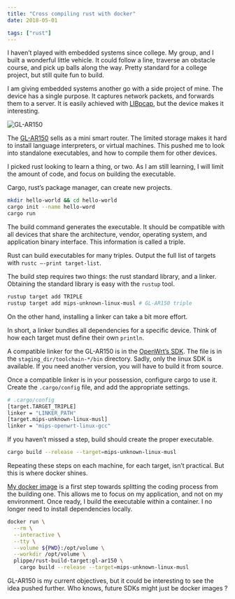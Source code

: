 ```yaml
---
title: "Cross compiling rust with docker"
date: 2018-05-01

tags: ["rust"]
---
```


I haven’t played with embedded systems since college. My group, and I built a wonderful little vehicle. It could follow a line, traverse an obstacle course, and pick up balls along the way. Pretty standard for a college project, but still quite fun to build.

I am giving embedded systems another go with a side project of mine. The device has a single purpose. It captures network packets, and forwards them to a server. It is easily achieved with [LIBpcap](https://github.com/the-tcpdump-group/libpcap), but the device makes it interesting.

![GL-AR150](/images/2018/gl-ar150.jpeg)

The [GL-AR150](https://www.gl-inet.com/products/gl-ar150/) sells as a mini smart router. The limited storage makes it hard to install language interpreters, or virtual machines. This pushed me to look into standalone executables, and how to compile them for other devices.

I picked rust looking to learn a thing, or two. As I am still learning, I will limit the amount of code, and focus on building the executable.

Cargo, rust’s package manager, can create new projects.
```sh
mkdir hello-world && cd hello-world
cargo init --name hello-word
cargo run
```

The build command generates the executable. It should be compatible with all devices that share the architecture, vendor, operating system, and application binary interface. This information is called a triple.

Rust can build executables for many triples. Output the full list of targets with `rustc —-print target-list`.

The build step requires two things: the rust standard library, and a linker. Obtaining the standard library is easy with the `rustup` tool.

```sh
rustup target add TRIPLE
rustup target add mips-unknown-linux-musl # GL-AR150 triple
```

On the other hand, installing a linker can take a bit more effort.

In short, a linker bundles all dependencies for a specific device. Think of how each target must define their own `println`.

A compatible linker for the GL-AR150 is in the [OpenWrt’s SDK](https://archive.openwrt.org/chaos_calmer/15.05.1/ar71xx/generic/). The file is in the `staging_dir/toolchain-*/bin` directory. Sadly, only the linux SDK is available. If you need another version, you will have to build it from source.

Once a compatible linker is in your possession, configure cargo to use it. Create the `.cargo/config` file, and add the appropriate settings.

```sh
# .cargo/config
[target.TARGET_TRIPLE]
linker = "LINKER_PATH"
[target.mips-unknown-linux-musl]
linker = "mips-openwrt-linux-gcc"
```

If you haven’t missed a step, build should create the proper executable.

```sh
cargo build --release --target=mips-unknown-linux-musl
```

Repeating these steps on each machine, for each target, isn’t practical. But this is where docker shines.

[My docker image](https://github.com/plippe/rust-build-target) is a first step towards splitting the coding process from the building one. This allows me to focus on my application, and not on my environment. Once ready, I build the executable within a container. I no longer need to install dependencies locally.

```sh
docker run \
  --rm \
  --interactive \
  --tty \
  --volume ${PWD}:/opt/volume \
  --workdir /opt/volume \
  plippe/rust-build-target:gl-ar150 \
    cargo build --release --target=mips-unknown-linux-musl
```

GL-AR150 is my current objectives, but it could be interesting to see the idea pushed further. Who knows, future SDKs might just be docker images ?
